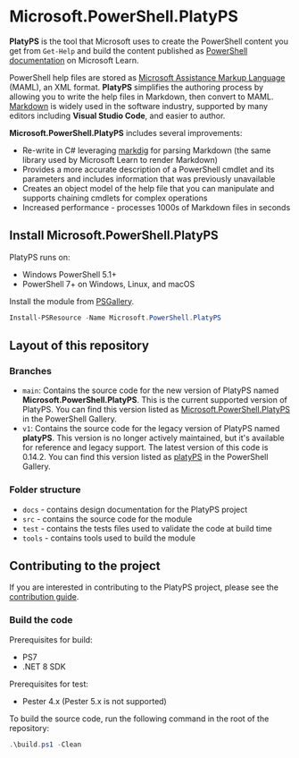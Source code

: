 # Microsoft.PowerShell.PlatyPS

**PlatyPS** is the tool that Microsoft uses to create the PowerShell content you get from `Get-Help`
and build the content published as [PowerShell documentation][03] on Microsoft Learn.

PowerShell help files are stored as [Microsoft Assistance Markup Language][05] (MAML), an XML
format. **PlatyPS** simplifies the authoring process by allowing you to write the help files in
Markdown, then convert to MAML. [Markdown][04] is widely used in the software industry,
supported by many editors including **Visual Studio Code**, and easier to author.

**Microsoft.PowerShell.PlatyPS** includes several improvements:

- Re-write in C# leveraging [markdig][02] for parsing Markdown (the same library used by
  Microsoft Learn to render Markdown)
- Provides a more accurate description of a PowerShell cmdlet and its parameters and includes
  information that was previously unavailable
- Creates an object model of the help file that you can manipulate and supports chaining cmdlets for
  complex operations
- Increased performance - processes 1000s of Markdown files in seconds

## Install Microsoft.PowerShell.PlatyPS

PlatyPS runs on:

- Windows PowerShell 5.1+
- PowerShell 7+ on Windows, Linux, and macOS

Install the module from [PSGallery][06].

```powershell
Install-PSResource -Name Microsoft.PowerShell.PlatyPS
```

## Layout of this repository

### Branches

- `main`: Contains the source code for the new version of PlatyPS named
  **Microsoft.PowerShell.PlatyPS**. This is the current supported version of PlatyPS. You can find
  this version listed as [Microsoft.PowerShell.PlatyPS][06] in the PowerShell Gallery.
- `v1`: Contains the source code for the legacy version of PlatyPS named **platyPS**. This version
  is no longer actively maintained, but it's available for reference and legacy support. The latest
  version of this code is 0.14.2. You can find this version listed as [platyPS][07] in the
  PowerShell Gallery.

### Folder structure

- `docs` - contains design documentation for the PlatyPS project
- `src` - contains the source code for the module
- `test` - contains the tests files used to validate the code at build time
- `tools` - contains tools used to build the module

## Contributing to the project

If you are interested in contributing to the PlatyPS project, please see the
[contribution guide][01].

### Build the code

Prerequisites for build:

- PS7
- .NET 8 SDK

Prerequisites for test:

- Pester 4.x (Pester 5.x is not supported)

To build the source code, run the following command in the root of the repository:

```powershell
.\build.ps1 -Clean
```

<!-- link references -->
[01]: ./CONTRIBUTING.md
[02]: https://github.com/xoofx/markdig
[03]: https://learn.microsoft.com/powershell/scripting
[04]: https://wikipedia.org/wiki/Markdown
[05]: https://wikipedia.org/wiki/Microsoft_Assistance_Markup_Language
[06]: https://www.powershellgallery.com/packages/Microsoft.PowerShell.PlatyPS
[07]: https://www.powershellgallery.com/packages/platyPS
